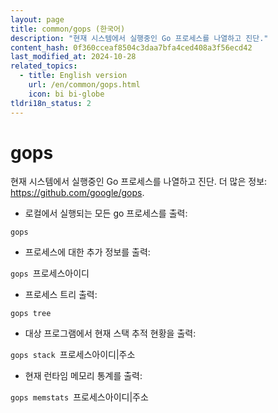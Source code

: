 ```yaml
---
layout: page
title: common/gops (한국어)
description: "현재 시스템에서 실행중인 Go 프로세스를 나열하고 진단."
content_hash: 0f360cceaf8504c3daa7bfa4ced408a3f56ecd42
last_modified_at: 2024-10-28
related_topics:
  - title: English version
    url: /en/common/gops.html
    icon: bi bi-globe
tldri18n_status: 2
---
```

# gops

현재 시스템에서 실행중인 Go 프로세스를 나열하고 진단.
더 많은 정보: <https://github.com/google/gops>.

- 로컬에서 실행되는 모든 go 프로세스를 출력:

`gops`

- 프로세스에 대한 추가 정보를 출력:

`gops `<span class="tldr-var badge badge-pill bg-dark-lm bg-white-dm text-white-lm text-dark-dm font-weight-bold">프로세스아이디</span>

- 프로세스 트리 출력:

`gops tree`

- 대상 프로그램에서 현재 스택 추적 현황을 출력:

`gops stack `<span class="tldr-var badge badge-pill bg-dark-lm bg-white-dm text-white-lm text-dark-dm font-weight-bold">프로세스아이디|주소</span>

- 현재 런타임 메모리 통계를 출력:

`gops memstats `<span class="tldr-var badge badge-pill bg-dark-lm bg-white-dm text-white-lm text-dark-dm font-weight-bold">프로세스아이디|주소</span>
